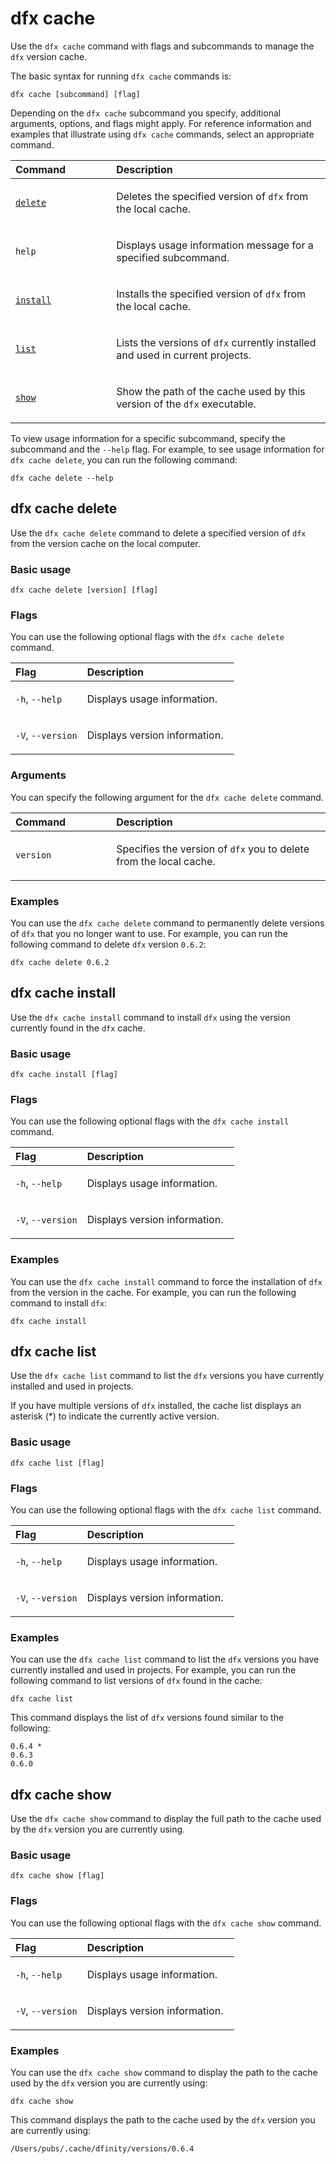 # dfx cache

Use the `dfx cache` command with flags and subcommands to manage the `dfx` version cache.

The basic syntax for running `dfx cache` commands is:

    dfx cache [subcommand] [flag]

Depending on the `dfx cache` subcommand you specify, additional arguments, options, and flags might apply. For reference information and examples that illustrate using `dfx cache` commands, select an appropriate command.

<table>
<colgroup>
<col style="width: 32%" />
<col style="width: 68%" />
</colgroup>
<thead>
<tr class="header">
<th style="text-align: left;">Command</th>
<th style="text-align: left;">Description</th>
</tr>
</thead>
<tbody>
<tr class="odd">
<td style="text-align: left;"><p><a href="#delete"><code>delete</code></a></p></td>
<td style="text-align: left;"><p>Deletes the specified version of <code>dfx</code> from the local cache.</p></td>
</tr>
<tr class="even">
<td style="text-align: left;"><p><code>help</code></p></td>
<td style="text-align: left;"><p>Displays usage information message for a specified subcommand.</p></td>
</tr>
<tr class="odd">
<td style="text-align: left;"><p><a href="#install"><code>install</code></a></p></td>
<td style="text-align: left;"><p>Installs the specified version of <code>dfx</code> from the local cache.</p></td>
</tr>
<tr class="even">
<td style="text-align: left;"><p><a href="#_dfx_cache_list"><code>list</code></a></p></td>
<td style="text-align: left;"><p>Lists the versions of <code>dfx</code> currently installed and used in current projects.</p></td>
</tr>
<tr class="odd">
<td style="text-align: left;"><p><a href="#_dfx_cache_show"><code>show</code></a></p></td>
<td style="text-align: left;"><p>Show the path of the cache used by this version of the <code>dfx</code> executable.</p></td>
</tr>
</tbody>
</table>

To view usage information for a specific subcommand, specify the subcommand and the `--help` flag. For example, to see usage information for `dfx cache delete`, you can run the following command:

    dfx cache delete --help

## dfx cache delete

Use the `dfx cache delete` command to delete a specified version of `dfx` from the version cache on the local computer.

### Basic usage

    dfx cache delete [version] [flag]

### Flags

You can use the following optional flags with the `dfx cache delete` command.

<table>
<colgroup>
<col style="width: 32%" />
<col style="width: 68%" />
</colgroup>
<thead>
<tr class="header">
<th style="text-align: left;">Flag</th>
<th style="text-align: left;">Description</th>
</tr>
</thead>
<tbody>
<tr class="odd">
<td style="text-align: left;"><p><code>-h</code>, <code>--help</code></p></td>
<td style="text-align: left;"><p>Displays usage information.</p></td>
</tr>
<tr class="even">
<td style="text-align: left;"><p><code>-V</code>, <code>--version</code></p></td>
<td style="text-align: left;"><p>Displays version information.</p></td>
</tr>
</tbody>
</table>

### Arguments

You can specify the following argument for the `dfx cache delete` command.

<table>
<colgroup>
<col style="width: 32%" />
<col style="width: 68%" />
</colgroup>
<thead>
<tr class="header">
<th style="text-align: left;">Command</th>
<th style="text-align: left;">Description</th>
</tr>
</thead>
<tbody>
<tr class="odd">
<td style="text-align: left;"><p><code>version</code></p></td>
<td style="text-align: left;"><p>Specifies the version of <code>dfx</code> you to delete from the local cache.</p></td>
</tr>
</tbody>
</table>

### Examples

You can use the `dfx cache delete` command to permanently delete versions of `dfx` that you no longer want to use. For example, you can run the following command to delete `dfx` version `0.6.2`:

    dfx cache delete 0.6.2

## dfx cache install

Use the `dfx cache install` command to install `dfx` using the version currently found in the `dfx` cache.

### Basic usage

    dfx cache install [flag]

### Flags

You can use the following optional flags with the `dfx cache install` command.

<table>
<colgroup>
<col style="width: 32%" />
<col style="width: 68%" />
</colgroup>
<thead>
<tr class="header">
<th style="text-align: left;">Flag</th>
<th style="text-align: left;">Description</th>
</tr>
</thead>
<tbody>
<tr class="odd">
<td style="text-align: left;"><p><code>-h</code>, <code>--help</code></p></td>
<td style="text-align: left;"><p>Displays usage information.</p></td>
</tr>
<tr class="even">
<td style="text-align: left;"><p><code>-V</code>, <code>--version</code></p></td>
<td style="text-align: left;"><p>Displays version information.</p></td>
</tr>
</tbody>
</table>

### Examples

You can use the `dfx cache install` command to force the installation of `dfx` from the version in the cache. For example, you can run the following command to install `dfx`:

    dfx cache install

## dfx cache list

Use the `dfx cache list` command to list the `dfx` versions you have currently installed and used in projects.

If you have multiple versions of `dfx` installed, the cache list displays an asterisk (\*) to indicate the currently active version.

### Basic usage

    dfx cache list [flag]

### Flags

You can use the following optional flags with the `dfx cache list` command.

<table>
<colgroup>
<col style="width: 32%" />
<col style="width: 68%" />
</colgroup>
<thead>
<tr class="header">
<th style="text-align: left;">Flag</th>
<th style="text-align: left;">Description</th>
</tr>
</thead>
<tbody>
<tr class="odd">
<td style="text-align: left;"><p><code>-h</code>, <code>--help</code></p></td>
<td style="text-align: left;"><p>Displays usage information.</p></td>
</tr>
<tr class="even">
<td style="text-align: left;"><p><code>-V</code>, <code>--version</code></p></td>
<td style="text-align: left;"><p>Displays version information.</p></td>
</tr>
</tbody>
</table>

### Examples

You can use the `dfx cache list` command to list the `dfx` versions you have currently installed and used in projects. For example, you can run the following command to list versions of `dfx` found in the cache:

    dfx cache list

This command displays the list of `dfx` versions found similar to the following:

    0.6.4 *
    0.6.3
    0.6.0

## dfx cache show

Use the `dfx cache show` command to display the full path to the cache used by the `dfx` version you are currently using.

### Basic usage

    dfx cache show [flag]

### Flags

You can use the following optional flags with the `dfx cache show` command.

<table>
<colgroup>
<col style="width: 32%" />
<col style="width: 68%" />
</colgroup>
<thead>
<tr class="header">
<th style="text-align: left;">Flag</th>
<th style="text-align: left;">Description</th>
</tr>
</thead>
<tbody>
<tr class="odd">
<td style="text-align: left;"><p><code>-h</code>, <code>--help</code></p></td>
<td style="text-align: left;"><p>Displays usage information.</p></td>
</tr>
<tr class="even">
<td style="text-align: left;"><p><code>-V</code>, <code>--version</code></p></td>
<td style="text-align: left;"><p>Displays version information.</p></td>
</tr>
</tbody>
</table>

### Examples

You can use the `dfx cache show` command to display the path to the cache used by the `dfx` version you are currently using:

    dfx cache show

This command displays the path to the cache used by the `dfx` version you are currently using:

    /Users/pubs/.cache/dfinity/versions/0.6.4
